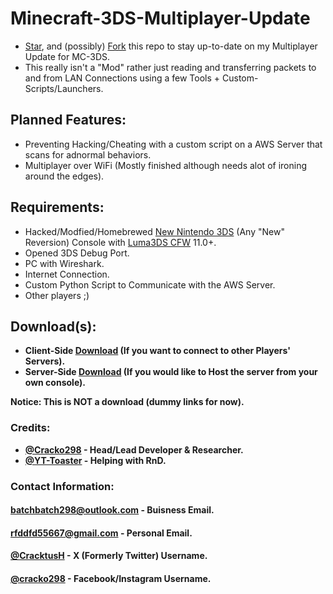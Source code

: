 # Minecraft-3DS-Multiplayer-Update
- [Star](https://github.com/Cracko298/Minecraft-3DS-Multiplayer-Update/stargazers), and (possibly) [Fork](https://github.com/Cracko298/Minecraft-3DS-Multiplayer-Update/fork) this repo to stay up-to-date on my Multiplayer Update for MC-3DS.
- This really isn't a "Mod" rather just reading and transferring packets to and from LAN Connections using a few Tools + Custom-Scripts/Launchers.

## Planned Features:
- Preventing Hacking/Cheating with a custom script on a AWS Server that scans for adnormal behaviors.
- Multiplayer over WiFi (Mostly finished although needs alot of ironing around the edges).

## Requirements:
- Hacked/Modfied/Homebrewed [New Nintendo 3DS](https://en.wikipedia.org/wiki/New_Nintendo_3DS) (Any "New" Reversion) Console with [Luma3DS CFW](https://github.com/LumaTeam/Luma3DS) 11.0+.
- Opened 3DS Debug Port.
- PC with Wireshark.
- Internet Connection.
- Custom Python Script to Communicate with the AWS Server.
- Other players ;)

## Download(s):
- **Client-Side [Download]() (If you want to connect to other Players' Servers).**
- **Server-Side [Download]() (If you would like to Host the server from your own console).**

**Notice: This is NOT a download (dummy links for now).**

### Credits:
- **[@Cracko298](https://github.com/Cracko298) - Head/Lead Developer & Researcher.**
- **[@YT-Toaster](https://github.com/YT-Toaster) - Helping with RnD.**

### Contact Information:
#### [batchbatch298@outlook.com]() - Buisness Email.
#### [rfddfd55667@gmail.com]() - Personal Email.
#### [@CracktusH](https://twitter.com/CracktusH) - X (Formerly Twitter) Username.
#### [@cracko298](https://www.instagram.com/cracko298/) - Facebook/Instagram Username.
